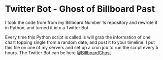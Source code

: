 # Twitter Bot - Ghost of Billboard Past

I took the code from from my Billboard Number 1s repository and rewrote it in Python, and turned it into a Twitter Bot.

Every time this Python script is called is will grab the information of one chart topping single from a random date, and post it to your timeline. I put this file on one of my servers and set up a cron job to run the script every 5 hours. The Twitter Bot can be here <a href="https://twitter.com/BillboardGhost">@BillboardGhost</a>
